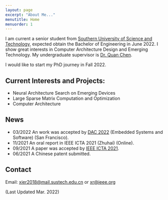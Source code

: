 ```yaml
---
layout: page
excerpt: "About Me..."
menutitle: Home
menuorder: 1
---
```

I am current a senior student from [Southern University of Science and Technology](https://www.sustech.edu.cn/en/), expected obtain the Bachelor of Engineering in June 2022. I show great interests in Computer Architecture Design and Emerging Technology. My undergraduate supervisor is [Dr. Quan Chen](https://faculty.sustech.edu.cn/chenq3/en).

I would like to start my PhD journey in Fall 2022.

## Current Interests and Projects:

- Neural Architecture Search on Emerging Devices
- Large Sparse Matrix Computation and Optimization
- Computer Architecture

## News

* 03/2022 An work was accepted by [DAC 2022](https://www.dac.com/) (Embedded Systems and Software) (San Francisco).
* 11/2021 An oral report in IEEE ICTA 2021 (Zhuhai) (Online).
* 09/2021 A paper was accepted by [IEEE ICTA 2021](http://www.ieee-icta.net/).
* 06/2021 A Chinese patent submitted.

## Contact

Email: [xier2018@mail.sustech.edu.cn](mailto:xier2018@mail.sustech.edu.cn) or [xr@ieee.org](mailto:xr@ieee.org)

(Last Updated Mar. 2022)

